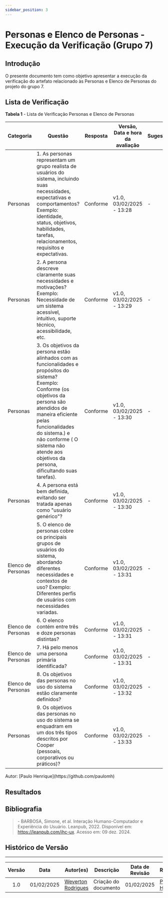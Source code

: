```yaml
---
sidebar_position: 3
---
```


# Personas e Elenco de Personas - Execução da Verificação (Grupo 7)

## Introdução

O presente documento tem como objetivo apresentar a execução da verificação do artefato relacionado às Personas e Elenco de Personas do projeto do grupo 7.

## Lista de Verificação

<p style={{ textAlign: 'center', fontSize: '18px' }}><b>Tabela 1</b> - Lista de Verificação Personas e Elenco de Personas</p>

| Categoria | Questão | Resposta | Versão, Data e hora da avaliação | Sugestão | Observação |
|-----------|---------|----------|----------------------------------|-------|-----------|
| Personas | 1. As personas representam um grupo realista de usuários do sistema, incluindo suas necessidades, expectativas e comportamentos? Exemplo: identidade, status, objetivos, habilidades, tarefas, relacionamentos, requisitos e expectativas.|Conforme|v1.0, 03/02/2025 - 13:28|-|-|
| Personas |2. A persona descreve claramente suas necessidades e motivações? Exemplo: Necessidade de um sistema acessível, intuitivo, suporte técnico, acessibilidade, etc. |Conforme|v1.0, 03/02/2025 - 13:29|-|-|
| Personas | 3. Os objetivos da persona estão alinhados com as funcionalidades e propósitos do sistema? Exemplo: Conforme (os objetivos da persona são atendidos de maneira eficiente pelas funcionalidades do sistema.) e não conforme ( O sistema não atende aos objetivos da persona, dificultando suas tarefas). |Conforme|v1.0, 03/02/2025 - 13:30|-|-|
| Personas | 4. A persona está bem definida, evitando ser tratada apenas como "usuário genérico"?  |Conforme|v1.0, 03/02/2025 - 13:30|-|-|
| Elenco de Personas | 5. O elenco de personas cobre os principais grupos de usuários do sistema, abordando diferentes necessidades e contextos de uso? Exemplo: Diferentes perfis de usuários com necessidades variadas. |Conforme|v1.0, 03/02/2025 - 13:31|-|-|
| Elenco de Personas | 6. O elenco contém entre três e doze personas distintas? |Conforme|v1.0, 03/02/2025 - 13:31|-|-|
|  Elenco de Personas | 7. Há pelo menos uma persona primária identificada? |Conforme|v1.0, 03/02/2025 - 13:31|-|-|
| Elenco de Personas | 8. Os objetivos das personas no uso do sistema estão claramente definidos?|Conforme|v1.0, 03/02/2025 - 13:32|-|-|
| Personas | 9. Os objetivos das personas no uso do sistema se enquadram em um dos três tipos descritos por Cooper (pessoais, corporativos ou práticos)? |Conforme|v1.0, 03/02/2025 - 13:33|-|-|


<p style={{ textAlign: 'center', fontSize: '17px' }}>Autor: [Paulo Henrique](https://github.com/paulomh) </p>

## Resultados


## Bibliografia

> \- BARBOSA, Simone, et al. Interação Humano-Computador e Experiência do Usuário. Leanpub, 2022. Disponível em: https://leanpub.com/ihc-ux. Acesso em: 09 dez. 2024.


## Histórico de Versão
---
| Versão | Data | Autor(es) | Descrição | Data de Revisão | Revisor(es) |
|:---:|:---:|---|---|:---:|---|
| 1.0 | 01/02/2025 | [Weverton Rodrigues](https://github.com/vevetin) | Criação do documento | 01/02/2025 | [Paulo Henrique](https://github.com/paulomh) |
